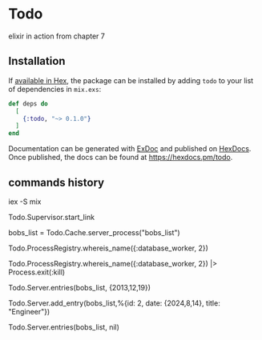 # Todo

elixir in action from chapter 7

## Installation

If [available in Hex](https://hex.pm/docs/publish), the package can be installed
by adding `todo` to your list of dependencies in `mix.exs`:

```elixir
def deps do
  [
    {:todo, "~> 0.1.0"}
  ]
end
```

Documentation can be generated with [ExDoc](https://github.com/elixir-lang/ex_doc)
and published on [HexDocs](https://hexdocs.pm). Once published, the docs can
be found at <https://hexdocs.pm/todo>.

## commands history

iex -S mix

Todo.Supervisor.start_link

bobs_list = Todo.Cache.server_process("bobs_list")

Todo.ProcessRegistry.whereis_name({:database_worker, 2})

Todo.ProcessRegistry.whereis_name({:database_worker, 2}) |> Process.exit(:kill)

Todo.Server.entries(bobs_list, {2013,12,19})

Todo.Server.add_entry(bobs_list,%{id: 2, date: {2024,8,14}, title: "Engineer"})

Todo.Server.entries(bobs_list, nil)

